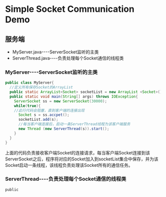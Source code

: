 # Simple Socket Communication Demo

## 服务端

- MyServer.java----ServerSocket监听的主类
- ServerThread.java----负责处理每个Socket通信的线程类

### MyServer----ServerSocket监听的主类

```java
public class MyServer{
  //定义所有保存Socket的ArrayList
  public static ArrayList<Socket> socketList = new ArrayList <Socket>();
  public static void main(String[] args) throws IOException{
    ServerSocket ss = new ServerSocket(30000);
    while(true){
    //此行代码会阻塞，直到客户端的连接出现
      Socket s = ss.accpet();
      socketList.add(s);
      //每当客户端连接后，启动一条ServerThread线程为该客户端服务
      new Thread (new ServerThread(s)).start();
    }
  }
}
```
上面的代码负责接收客户端Socket的连接请求，每当客户端Socket连接到该ServerSocket之后，程序将对应的Socket加入到socketList集合中保存，并为该Socket启动一条线程，该线程负责处理该Socket所有的通信任务。

### ServerThread----负责处理每个Socket通信的线程类

```
public 
```
